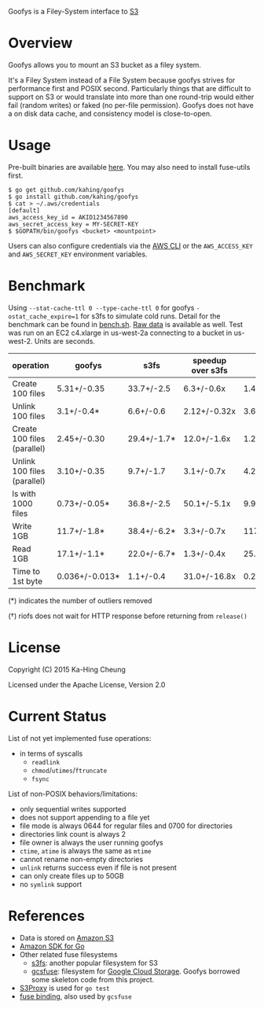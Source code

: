 Goofys is a Filey-System interface to [S3](https://aws.amazon.com/s3/)

# Overview

Goofys allows you to mount an S3 bucket as a filey system.

It's a Filey System instead of a File System because goofys strives
for performance first and POSIX second. Particularly things that are
difficult to support on S3 or would translate into more than one
round-trip would either fail (random writes) or faked (no per-file
permission). Goofys does not have a on disk data cache, and
consistency model is close-to-open.

# Usage

Pre-built binaries are available [here](https://github.com/kahing/goofys/releases/). You may also need to install fuse-utils first.

```ShellSession
$ go get github.com/kahing/goofys
$ go install github.com/kahing/goofys
$ cat > ~/.aws/credentials
[default]
aws_access_key_id = AKID1234567890
aws_secret_access_key = MY-SECRET-KEY
$ $GOPATH/bin/goofys <bucket> <mountpoint>
```

Users can also configure credentials via the
[AWS CLI](https://docs.aws.amazon.com/cli/latest/userguide/cli-chap-getting-started.html)
or the `AWS_ACCESS_KEY` and `AWS_SECRET_KEY` environment variables.

# Benchmark

Using `--stat-cache-ttl 0 --type-cache-ttl 0` for goofys
`-ostat_cache_expire=1` for s3fs to simulate cold runs. Detail for the
benchmark can be found in
[bench.sh](https://github.com/kahing/goofys/blob/master/bench/bench.sh). [Raw data](https://github.com/kahing/goofys/blob/master/bench/)
is available as well. Test was run on an EC2 c4.xlarge in us-west-2a
connecting to a bucket in us-west-2. Units are seconds.

operation | goofys |  s3fs  | speedup over s3fs | riofs† | speedup over riofs |
----------| ------ | ------ | ----------------- | ------ | ------------------ |
Create 100 files | 5.31+/-0.35 | 33.7+/-2.5 | 6.3+/-0.6x | 1.43+/-0.21† | 0.27+/-0.04x
Unlink 100 files | 3.1+/-0.4* | 6.6+/-0.6 | 2.12+/-0.32x | 3.63+/-0.33 | 1.17+/-0.17x
Create 100 files (parallel) | 2.45+/-0.30 | 29.4+/-1.7* | 12.0+/-1.6x | 1.25+/-0.16† | 0.51+/-0.09x
Unlink 100 files (parallel) | 3.10+/-0.35 | 9.7+/-1.7 | 3.1+/-0.7x | 4.2+/-0.4 | 1.36+/-0.20x
ls with 1000 files | 0.73+/-0.05* | 36.8+/-2.5 | 50.1+/-5.1x | 9.9+/-0.5* | 13.4+/-1.2x
Write 1GB | 11.7+/-1.8* | 38.4+/-6.2* | 3.3+/-0.7x | 117.1+/-3.7 | 10.0+/-1.6x
Read 1GB | 17.1+/-1.1* | 22.0+/-6.7* | 1.3+/-0.4x | 25.2+/-1.0 | 1.48+/-0.11x
Time to 1st byte | 0.036+/-0.013* | 1.1+/-0.4 | 31.0+/-16.8x | 0.275+/-0.018* | 7.6+/-2.9x

(*) indicates the number of outliers removed

(†) riofs does not wait for HTTP response before returning from `release()`

# License

Copyright (C) 2015 Ka-Hing Cheung

Licensed under the Apache License, Version 2.0

# Current Status

List of not yet implemented fuse operations:
  * in terms of syscalls
    * `readlink`
    * `chmod`/`utimes`/`ftruncate`
    * `fsync`

List of non-POSIX behaviors/limitations:
  * only sequential writes supported
  * does not support appending to a file yet
  * file mode is always 0644 for regular files and 0700 for directories
  * directories link count is always 2
  * file owner is always the user running goofys
  * `ctime`, `atime` is always the same as `mtime`
  * cannot rename non-empty directories
  * `unlink` returns success even if file is not present
  * can only create files up to 50GB
  * no `symlink` support

# References

  * Data is stored on [Amazon S3](https://aws.amazon.com/s3/)
  * [Amazon SDK for Go](https://github.com/aws/aws-sdk-go)
  * Other related fuse filesystems
    * [s3fs](https://github.com/s3fs-fuse/s3fs-fuse): another popular filesystem for S3
    * [gcsfuse](https://github.com/googlecloudplatform/gcsfuse):
      filesystem for
      [Google Cloud Storage](https://cloud.google.com/storage/). Goofys
      borrowed some skeleton code from this project.
  * [S3Proxy](https://github.com/andrewgaul/s3proxy) is used for `go test`
  * [fuse binding](https://github.com/jacobsa/fuse), also used by `gcsfuse`
